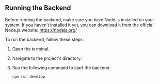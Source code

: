 ## Running the Backend

Before running the backend, make sure you have Node.js installed on your system. If you haven't installed it yet, you can download it from the official Node.js website: https://nodejs.org/

To run the backend, follow these steps:

1. Open the terminal.

2. Navigate to the project's directory.

3. Run the following command to start the backend:

   ```bash
   npm run develop
